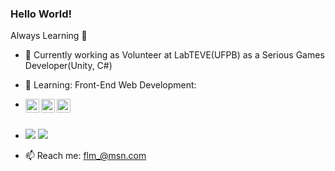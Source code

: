 ### Hello World!

<!--
**fredleal/fredleal** is a ✨ _special_ ✨ repository because its `README.md` (this file) appears on your GitHub profile.-->

Always Learning :blue_book:

- 🔭 Currently working as Volunteer at LabTEVE(UFPB) as a Serious Games Developer(Unity, C#)
- 🌱 Learning: Front-End Web Development:
- <img align="left" width="22px" src="https://pt.m.wikipedia.org/wiki/Ficheiro:React-icon.svg"></i> <img align="left" width="22px"    src="https://cdn.jsdelivr.net/npm/simple-icons@3.13.0/icons/typescript.svg"></i> <img align="left" width="22px" src="https://cdn.jsdelivr.net/npm/simple-icons@3.13.0/icons/javascript.svg"></i><br /><br />


- <img src="https://github-readme-stats-eight-theta.vercel.app/api?username=fredleal&show_icons=true&theme=dracula&include_all_commits=true&count_private=true"/> <img src="https://github-readme-stats-eight-theta.vercel.app/api/top-langs/?username=fredleal&layout=compact&langs_count=8&theme=dracula"/>

- 📫 Reach me: flm_@msn.com

